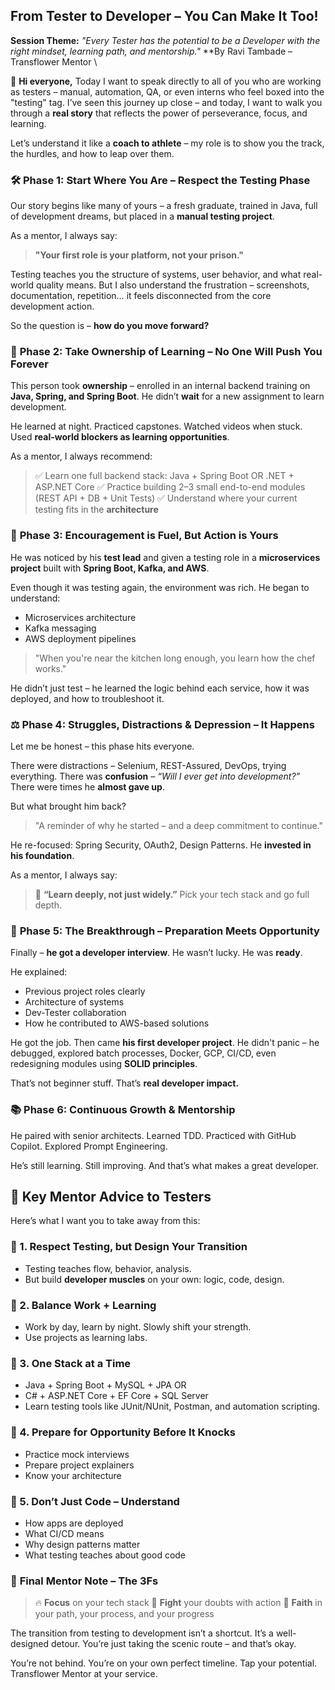 
## From Tester to Developer – You Can Make It Too!

**Session Theme:** *"Every Tester has the potential to be a Developer with the right mindset, learning path, and mentorship."*
\*\*By Ravi Tambade – Transflower Mentor \

👋 **Hi everyone,**
Today I want to speak directly to all of you who are working as testers – manual, automation, QA, or even interns who feel boxed into the "testing" tag. I’ve seen this journey up close – and today, I want to walk you through a **real story** that reflects the power of perseverance, focus, and learning.

Let’s understand it like a **coach to athlete** – my role is to show you the track, the hurdles, and how to leap over them.


### 🛠️ **Phase 1: Start Where You Are – Respect the Testing Phase**

Our story begins like many of yours – a fresh graduate, trained in Java, full of development dreams, but placed in a **manual testing project**.

As a mentor, I always say:

> **"Your first role is your platform, not your prison."**

Testing teaches you the structure of systems, user behavior, and what real-world quality means. But I also understand the frustration – screenshots, documentation, repetition… it feels disconnected from the core development action.

So the question is – **how do you move forward?**


### 🚀 **Phase 2: Take Ownership of Learning – No One Will Push You Forever**

This person took **ownership** – enrolled in an internal backend training on **Java, Spring, and Spring Boot**.
He didn’t **wait** for a new assignment to learn development.

He learned at night.
Practiced capstones.
Watched videos when stuck.
Used **real-world blockers as learning opportunities**.

As a mentor, I always recommend:

> ✅ Learn one full backend stack: Java + Spring Boot OR .NET + ASP.NET Core
> ✅ Practice building 2–3 small end-to-end modules (REST API + DB + Unit Tests)
> ✅ Understand where your current testing fits in the **architecture**


### 🌱 **Phase 3: Encouragement is Fuel, But Action is Yours**

He was noticed by his **test lead** and given a testing role in a **microservices project** built with **Spring Boot, Kafka, and AWS**.

Even though it was testing again, the environment was rich.
He began to understand:

* Microservices architecture
* Kafka messaging
* AWS deployment pipelines

> "When you're near the kitchen long enough, you learn how the chef works."

He didn’t just test – he learned the logic behind each service, how it was deployed, and how to troubleshoot it.


### ⚖️ **Phase 4: Struggles, Distractions & Depression – It Happens**

Let me be honest – this phase hits everyone.

There were distractions – Selenium, REST-Assured, DevOps, trying everything.
There was **confusion** – *“Will I ever get into development?”*
There were times he **almost gave up**.

But what brought him back?

> "A reminder of why he started – and a deep commitment to continue."

He re-focused: Spring Security, OAuth2, Design Patterns. He **invested in his foundation**.

As a mentor, I always say:

> 🧭 **“Learn deeply, not just widely.”** Pick your tech stack and go full depth.


### 🏁 **Phase 5: The Breakthrough – Preparation Meets Opportunity**

Finally – **he got a developer interview**.
He wasn’t lucky. He was **ready**.

He explained:

* Previous project roles clearly
* Architecture of systems
* Dev-Tester collaboration
* How he contributed to AWS-based solutions

He got the job. Then came **his first developer project**.
He didn't panic – he debugged, explored batch processes, Docker, GCP, CI/CD, even redesigning modules using **SOLID principles**.

That’s not beginner stuff. That’s **real developer impact.**

### 📚 **Phase 6: Continuous Growth & Mentorship**

He paired with senior architects.
Learned TDD.
Practiced with GitHub Copilot.
Explored Prompt Engineering.

He’s still learning. Still improving. And that’s what makes a great developer.

## 🎯 **Key Mentor Advice to Testers**

Here’s what I want you to take away from this:

### 🔑 1. **Respect Testing, but Design Your Transition**

* Testing teaches flow, behavior, analysis.
* But build **developer muscles** on your own: logic, code, design.

### 🔑 2. **Balance Work + Learning**

* Work by day, learn by night. Slowly shift your strength.
* Use projects as learning labs.

### 🔑 3. **One Stack at a Time**

* Java + Spring Boot + MySQL + JPA
  OR
* C# + ASP.NET Core + EF Core + SQL Server
* Learn testing tools like JUnit/NUnit, Postman, and automation scripting.

### 🔑 4. **Prepare for Opportunity Before It Knocks**

* Practice mock interviews
* Prepare project explainers
* Know your architecture

### 🔑 5. **Don’t Just Code – Understand**

* How apps are deployed
* What CI/CD means
* Why design patterns matter
* What testing teaches about good code


### 🧘 **Final Mentor Note – The 3Fs**

> 🔥 **Focus** on your tech stack
> 💪 **Fight** your doubts with action
> 🙏 **Faith** in your path, your process, and your progress

The transition from testing to development isn’t a shortcut.
It’s a well-designed detour. You’re just taking the scenic route – and that’s okay.

You’re not behind. You’re on your own perfect timeline.
Tap your potential.
Transflower
Mentor at your service.
